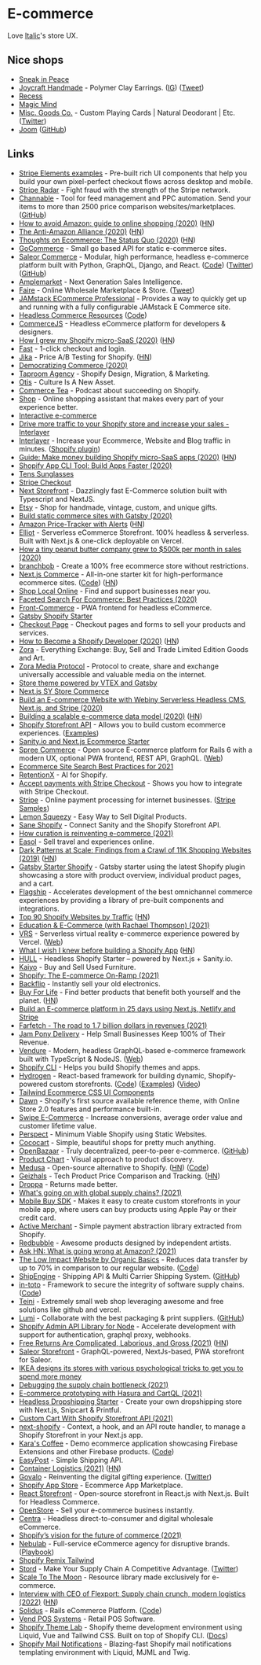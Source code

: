 # E-commerce

Love [Italic](https://italic.com/)'s store UX.

## Nice shops

- [Sneak in Peace](https://www.sneakinpeace.com/)
- [Joycraft Handmade](https://joycrafthandmade.com/) - Polymer Clay Earrings. ([IG](https://www.instagram.com/joycrafthandmade/?igshid=ohv58u0xnoxk)) ([Tweet](https://twitter.com/coreyhainesco/status/1294721370589245440))
- [Recess](https://takearecess.com/)
- [Magic Mind](https://magicmind.co/)
- [Misc. Goods Co.](https://misc-goods-co.com/) - Custom Playing Cards | Natural Deodorant | Etc. ([Twitter](https://twitter.com/Misc_Goods_Co))
- [Joom](https://www.joom.com/en) ([GitHub](https://github.com/joomcode))

## Links

- [Stripe Elements examples](https://stripe.dev/elements-examples/) - Pre-built rich UI components that help you build your own pixel-perfect checkout flows across desktop and mobile.
- [Stripe Radar](https://stripe.com/en-nl/radar) - Fight fraud with the strength of the Stripe network.
- [Channable](https://www.channable.com/) - Tool for feed management and PPC automation. Send your items to more than 2500 price comparison websites/marketplaces. ([GitHub](https://github.com/channable))
- [How to avoid Amazon: guide to online shopping (2020)](https://www.theguardian.com/technology/2020/apr/27/how-to-avoid-amazon-the-definitive-guide-to-online-shopping-without-the-retail-titan) ([HN](https://news.ycombinator.com/item?id=22997193))
- [The Anti-Amazon Alliance (2020)](https://stratechery.com/2020/the-anti-amazon-alliance/) ([HN](https://news.ycombinator.com/item?id=23007365))
- [Thoughts on Ecommerce: The Status Quo (2020)](https://julian.digital/2020/05/17/thoughts-on-ecommerce-the-status-quo-shopify-shop-amazon/) ([HN](https://news.ycombinator.com/item?id=23238347))
- [GoCommerce](https://github.com/netlify/gocommerce) - Small go based API for static e-commerce sites.
- [Saleor Commerce](https://saleor.io/) - Modular, high performance, headless e-commerce platform built with Python, GraphQL, Django, and React. ([Code](https://github.com/saleor/saleor)) ([Twitter](https://twitter.com/getsaleor)) ([GitHub](https://github.com/saleor))
- [Amplemarket](https://amplemarket.com/) - Next Generation Sales Intelligence.
- [Faire](https://www.faire.com/) - Online Wholesale Marketplace & Store. ([Tweet](https://twitter.com/ryan_caldbeck/status/1462127018196230152))
- [JAMstack ECommerce Professional](https://github.com/jamstack-cms/jamstack-ecommerce) - Provides a way to quickly get up and running with a fully configurable JAMstack E Commerce site.
- [Headless Commerce Resources](https://headlesscommerce.org/) ([Code](https://github.com/chec/headlesscommerce.org))
- [CommerceJS](https://commercejs.com/) - Headless eCommerce platform for developers & designers.
- [How I grew my Shopify micro-SaaS (2020)](https://www.preetamnath.com/blog/grow-shopify-micro-saas-to-25k-mrr-in-14-months) ([HN](https://news.ycombinator.com/item?id=23734539))
- [Fast](https://www.fast.co/) - 1-click checkout and login.
- [Jika](https://jika.ai/) - Price A/B Testing for Shopify. ([HN](https://news.ycombinator.com/item?id=23861435))
- [Democratizing Commerce (2020)](https://www.bolt.com/blog/democratizing-commerce/)
- [Taproom Agency](https://thetaproom.com/) - Shopify Design, Migration, & Marketing.
- [Otis](https://withotis.com/) - Culture Is A New Asset.
- [Commerce Tea](https://commercetea.com/) - Podcast about succeeding on Shopify.
- [Shop](https://shop.app/) - Online shopping assistant that makes every part of your experience better.
- [Interactive e-commerce](https://www.dropbox.com/s/dkkv5b3ru06ty4v/Interactive%20Ecommerce%20Whitepaper%202020.08.10.pdf)
- [Drive more traffic to your Shopify store and increase your sales - Interlayer](https://interlayer.io/traffic-exchange/shopify/)
- [Interlayer](https://interlayer.io/) - Increase your Ecommerce, Website and Blog traffic in minutes. ([Shopify plugin](https://interlayer.io/traffic-exchange/shopify/))
- [Guide: Make money building Shopify micro-SaaS apps (2020)](https://www.preetamnath.com/blog/building-your-first-micro-saas-app-on-shopify) ([HN](https://news.ycombinator.com/item?id=24261192))
- [Shopify App CLI Tool: Build Apps Faster (2020)](https://www.shopify.com/partners/blog/cli-tool)
- [Tens Sunglasses](https://tens.co/)
- [Stripe Checkout](https://stripe.com/en-nl/payments/checkout)
- [Next Storefront](https://github.com/RobertBroersma/next-storefront) - Dazzlingly fast E-Commerce solution built with Typescript and NextJS.
- [Etsy](https://www.etsy.com/) - Shop for handmade, vintage, custom, and unique gifts.
- [Build static commerce sites with Gatsby (2020)](https://commercejs.com/blog/build-static-commerce-sites-with-gatsby/)
- [Amazon Price-Tracker with Alerts](https://camelcamelcamel.com/) ([HN](https://news.ycombinator.com/item?id=24783727))
- [Elliot](https://github.com/helloiamelliot/elliot-serverless-ecommerce) - Serverless eCommerce Storefront. 100% headless & serverless. Built with Next.js & one-click deployable on Vercel.
- [How a tiny peanut butter company grew to \$500k per month in sales (2020)](https://thehustle.co/how-a-tiny-peanut-butter-company-grew-to-500k-per-month-in-sales/)
- [branchbob](https://www.branchbob.com/en) - Create a 100% free ecommerce store without restrictions.
- [Next.js Commerce](https://nextjs.org/commerce) - All-in-one starter kit for high-performance ecommerce sites. ([Code](https://github.com/vercel/commerce)) ([HN](https://news.ycombinator.com/item?id=24908788))
- [Shop Local Online](https://shoplocalonline.ie/) - Find and support businesses near you.
- [Faceted Search For Ecommerce: Best Practices (2020)](https://searchnode.com/blog/faceted-search-for-ecommerce-best-practices/)
- [Front-Commerce](https://www.front-commerce.com/en/) - PWA frontend for headless eCommerce.
- [Gatsby Shopify Starter](https://github.com/AlexanderProd/gatsby-shopify-starter)
- [Checkout Page](https://checkoutpage.co/) - Checkout pages and forms to sell your products and services.
- [How to Become a Shopify Developer (2020)](https://iliashaddad.com/blog/how-to-become-shopify-developer) ([HN](https://news.ycombinator.com/item?id=25067407))
- [Zora](https://store.zora.co/) - Everything Exchange: Buy, Sell and Trade Limited Edition Goods and Art.
- [Zora Media Protocol](https://github.com/ourzora/core) - Protocol to create, share and exchange universally accessible and valuable media on the internet.
- [Store theme powered by VTEX and Gatsby](https://github.com/vtex-sites/storecomponents.store)
- [Next.js SY Store Commerce](https://github.com/rangigo/systore-commerce)
- [Build an E-commerce Website with Webiny Serverless Headless CMS, Next.js, and Stripe (2020)](https://www.webiny.com/blog/tutorial-e-commerce-nextjs-stripe)
- [Building a scalable e-commerce data model (2020)](https://resources.fabric.inc/blog/ecommerce-data-model) ([HN](https://news.ycombinator.com/item?id=25353148))
- [Shopify Storefront API](https://shopify.dev/docs/storefront-api) - Allows you to build custom ecommerce experiences. ([Examples](https://github.com/Shopify/storefront-api-examples))
- [Sanity.io and Next.js Ecommerce Starter](https://github.com/kmelve/next-js-e-commerce)
- [Spree Commerce](https://github.com/spree/spree) - Open source E-commerce platform for Rails 6 with a modern UX, optional PWA frontend, REST API, GraphQL. ([Web](https://spreecommerce.org/))
- [Ecommerce Site Search Best Practices for 2021](https://searchnode.com/blog/ecommerce-site-search-best-practices/)
- [RetentionX](https://www.retentionx.com/) - AI for Shopify.
- [Accept payments with Stripe Checkout](https://github.com/stripe-samples/checkout-one-time-payments) - Shows you how to integrate with Stripe Checkout.
- [Stripe](https://stripe.com/) - Online payment processing for internet businesses. ([Stripe Samples](https://github.com/stripe-samples))
- [Lemon Squeezy](https://www.lemonsqueezy.com/) - Easy Way to Sell Digital Products.
- [Sane Shopify](https://github.com/good-idea/sane-shopify) - Connect Sanity and the Shopify Storefront API.
- [How curation is reinventing e-commerce (2021)](https://maried.substack.com/p/how-curation-is-reinventing-e-commerce)
- [Easol](https://easol.com/) - Sell travel and experiences online.
- [Dark Patterns at Scale: Findings from a Crawl of 11K Shopping Websites (2019)](https://webtransparency.cs.princeton.edu/dark-patterns/) ([HN](https://news.ycombinator.com/item?id=25968531))
- [Gatsby Starter Shopify](https://github.com/gatsbyjs/gatsby-starter-shopify) - Gatsby starter using the latest Shopify plugin showcasing a store with product overview, individual product pages, and a cart.
- [Flagship](https://github.com/brandingbrand/flagship) - Accelerates development of the best omnichannel commerce experiences by providing a library of pre-built components and integrations.
- [Top 90 Shopify Websites by Traffic](https://reviewbolt.com/top/shopify/) ([HN](https://news.ycombinator.com/item?id=26140934))
- [Education & E-Commerce (with Rachael Thompson) (2021)](https://www.youtube.com/watch?v=gIZV6anVWnyI)
- [VRS](https://github.com/vercel/vrs) - Serverless virtual reality e-commerce experience powered by Vercel. ([Web](https://serverless-vrs.now.sh/))
- [What I wish I knew before building a Shopify App](https://ma.ttias.ch/what-i-wish-i-knew-before-building-a-shopify-app.html) ([HN](https://news.ycombinator.com/item?id=26514612))
- [HULL](https://github.com/ndimatteo/HULL) - Headless Shopify Starter – powered by Next.js + Sanity.io.
- [Kaiyo](https://kaiyo.com/) - Buy and Sell Used Furniture.
- [Shopify: The E-commerce On-Ramp (2021)](https://www.joincolossus.com/episodes/85946038/danco-shopify-the-e-commerce-on-ramp)
- [Backflip](https://www.backflip.com/) - Instantly sell your old electronics.
- [Buy For Life](https://www.buyforlife.com/) - Find better products that benefit both yourself and the planet. ([HN](https://news.ycombinator.com/item?id=26847251))
- [Build an E-commerce platform in 25 days using Next.js, Netlify and Stripe](https://e-commerce-in-25-days.netlify.app/)
- [Farfetch - The road to 1.7 billion dollars in revenues (2021)](https://disclosinggrowth.substack.com/p/farfetch-the-road-to-17-billion-dollars)
- [Jam Pony Delivery](https://www.jampony.delivery/) - Help Small Businesses Keep 100% of Their Revenue.
- [Vendure](https://github.com/vendure-ecommerce/vendure) - Modern, headless GraphQL-based e-commerce framework built with TypeScript & NodeJS. ([Web](https://www.vendure.io/))
- [Shopify CLI](https://github.com/Shopify/shopify-cli) - Helps you build Shopify themes and apps.
- [Hydrogen](https://shopify.dev/hydrogen) - React-based framework for building dynamic, Shopify-powered custom storefronts. ([Code](https://github.com/Shopify/hydrogen)) ([Examples](https://github.com/Shopify/hydrogen-examples)) ([Video](https://www.youtube.com/watch?v=mAsM9c2sGjA))
- [Tailwind Ecommerce CSS UI Components](https://tailwindui.com/ecommerce)
- [Dawn](https://github.com/Shopify/dawn) - Shopify's first source available reference theme, with Online Store 2.0 features and performance built-in.
- [Swipe E-Commerce](https://cogentgene1.gumroad.com/#oDkcG) - Increase conversions, average order value and customer lifetime value.
- [Perspect](https://perspect.com/) - Minimum Viable Shopify using Static Websites.
- [Cococart](https://www.cococart.co/) - Simple, beautiful shops for pretty much anything.
- [OpenBazaar](https://openbazaar.org/) - Truly decentralized, peer-to-peer e-commerce. ([GitHub](https://github.com/OpenBazaar))
- [Product Chart](https://www.productchart.com/) - Visual approach to product discovery.
- [Medusa](https://www.medusa-commerce.com/) - Open-source alternative to Shopify. ([HN](https://news.ycombinator.com/item?id=28481913)) ([Code](https://github.com/medusajs/medusa))
- [Geizhals](https://geizhals.eu/) - Tech Product Price Comparison and Tracking. ([HN](https://news.ycombinator.com/item?id=28490656))
- [Droppa](https://www.droppa.com/) - Returns made better.
- [What's going on with global supply chains? (2021)](https://twitter.com/hockendougal/status/1438538388991266823)
- [Mobile Buy SDK](https://github.com/Shopify/mobile-buy-sdk-ios) - Makes it easy to create custom storefronts in your mobile app, where users can buy products using Apple Pay or their credit card.
- [Active Merchant](https://github.com/activemerchant/active_merchant) - Simple payment abstraction library extracted from Shopify.
- [Redbubble](https://www.redbubble.com/) - Awesome products designed by independent artists.
- [Ask HN: What is going wrong at Amazon? (2021)](https://news.ycombinator.com/item?id=28655917)
- [The Low Impact Website by Organic Basics](https://lowimpact.organicbasics.com/) - Reduces data transfer by up to 70% in comparison to our regular website. ([Code](https://github.com/Organic-Basics/ob-low-impact-website))
- [ShipEngine](https://www.shipengine.com/) - Shipping API & Multi Carrier Shipping System. ([GitHub](https://github.com/ShipEngine))
- [in-toto](https://in-toto.io/) - Framework to secure the integrity of software supply chains. ([Code](https://github.com/in-toto/in-toto))
- [Teini](https://github.com/zeekrey/teini) - Extremely small web shop leveraging awesome and free solutions like github and vercel.
- [Lumi](https://www.lumi.com/) - Collaborate with the best packaging & print suppliers. ([GitHub](https://github.com/lumihq))
- [Shopify Admin API Library for Node](https://github.com/Shopify/shopify-node-api) - Accelerate development with support for authentication, graphql proxy, webhooks.
- [Free Returns Are Complicated, Laborious, and Gross (2021)](https://www.theatlantic.com/magazine/archive/2021/11/free-returns-online-shopping/620169/) ([HN](https://news.ycombinator.com/item?id=28827355))
- [Saleor Storefront](https://github.com/saleor/saleor-storefront) - GraphQL-powered, NextJs-based, PWA storefront for Saleor.
- [IKEA designs its stores with various psychological tricks to get you to spend more money](https://twitter.com/TrungTPhan/status/1450855104685375493)
- [Debugging the supply chain bottleneck (2021)](https://twitter.com/patio11/status/1451596750171426824)
- [E-commerce prototyping with Hasura and CartQL (2021)](https://www.youtube.com/watch?v=r5_muFvMcvc)
- [Headless Dropshipping Starter](https://github.com/notrab/headless-dropshipping-starter) - Create your own dropshipping store with Next.js, Snipcart & Printful.
- [Custom Cart With Shopify Storefront API (2021)](https://www.youtube.com/watch?v=FJOJmKFngLI&list=PLz8Iz-Fnk_eRnX8lBMTwpM4XDLFZHmtyq)
- [next-shopify](https://github.com/basementstudio/next-shopify) - Context, a hook, and an API route handler, to manage a Shopify Storefront in your Next.js app.
- [Kara's Coffee](https://karas-coffee.web.app/) - Demo ecommerce application showcasing Firebase Extensions and other Firebase products. ([Code](https://github.com/FirebaseExtended/karas-coffee))
- [EasyPost](https://www.easypost.com/) - Simple Shipping API.
- [Container Logistics (2021)](https://www.lesswrong.com/posts/PHmYhE4sKnwzYgvkh/a-brief-introduction-to-container-logistics) ([HN](https://news.ycombinator.com/item?id=29205160))
- [Govalo](https://govalo.com/) - Reinventing the digital gifting experience. ([Twitter](https://twitter.com/fromgovalo))
- [Shopify App Store](https://apps.shopify.com/) - Ecommerce App Marketplace.
- [React Storefront](https://github.com/saleor/react-storefront) - Open-source storefront in React.js with Next.js. Built for Headless Commerce.
- [OpenStore](https://open.store/) - Sell your e-commerce business instantly.
- [Centra](https://www.centra.com/) - Headless direct-to-consumer and digital wholesale eCommerce.
- [Shopify’s vision for the future of commerce (2021)](https://overcast.fm/+HZUfgEat0)
- [Nebulab](https://nebulab.com/) - Full-service eCommerce agency for disruptive brands. ([Playbook](https://playbook.nebulab.com/))
- [Shopify Remix Tailwind](https://github.com/mcansh/shopify-remix-tailwindui)
- [Stord](https://www.stord.com/) - Make Your Supply Chain A Competitive Advantage. ([Twitter](https://twitter.com/getstord))
- [Scale To The Moon](https://scale.shiptothemoon.com/) - Resource library made exclusively for e-commerce.
- [Interview with CEO of Flexport: Supply chain crunch, modern logistics (2022)](https://noahpinion.substack.com/p/interview-ryan-petersen-ceo-of-flexport) ([HN](https://news.ycombinator.com/item?id=29781902))
- [Solidus](https://solidus.io/) - Rails eCommerce Platform. ([Code](https://github.com/solidusio/solidus))
- [Vend POS Systems](https://www.vendhq.com/) - Retail POS Software.
- [Shopify Theme Lab](https://github.com/uicrooks/shopify-theme-lab) - Shopify theme development environment using Liquid, Vue and Tailwind CSS. Built on top of Shopify CLI. ([Docs](https://themelab.uicrooks.com/))
- [Shopify Mail Notifications](https://github.com/uicrooks/shopify-mail-notifications) - Blazing-fast Shopify mail notifications templating environment with Liquid, MJML and Twig.
